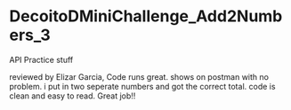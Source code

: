 # DecoitoDMiniChallenge_Add2Numbers_3

API Practice stuff

reviewed by Elizar Garcia, Code runs great. shows on postman with no problem. i put in two seperate numbers and got the correct total. code is clean and easy to read. Great job!!

